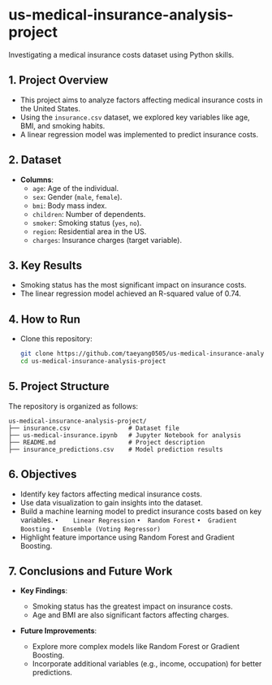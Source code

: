 # us-medical-insurance-analysis-project
Investigating a medical insurance costs dataset using Python skills.

## 1. Project Overview
- This project aims to analyze factors affecting medical insurance costs in the United States.
- Using the `insurance.csv` dataset, we explored key variables like age, BMI, and smoking habits.
- A linear regression model was implemented to predict insurance costs.

## 2. Dataset
- **Columns**:
  - `age`: Age of the individual.
  - `sex`: Gender (`male`, `female`).
  - `bmi`: Body mass index.
  - `children`: Number of dependents.
  - `smoker`: Smoking status (`yes`, `no`).
  - `region`: Residential area in the US.
  - `charges`: Insurance charges (target variable).

## 3. Key Results
- Smoking status has the most significant impact on insurance costs.
- The linear regression model achieved an R-squared value of 0.74.

## 4. How to Run
- Clone this repository:
  ```bash
  git clone https://github.com/taeyang0505/us-medical-insurance-analysis-project.git
  cd us-medical-insurance-analysis-project


## 5. Project Structure
The repository is organized as follows:

```
us-medical-insurance-analysis-project/
├── insurance.csv                # Dataset file
├── us-medical-insurance.ipynb   # Jupyter Notebook for analysis
├── README.md                    # Project description
├── insurance_predictions.csv    # Model prediction results
```

## 6. Objectives
- Identify key factors affecting medical insurance costs.
- Use data visualization to gain insights into the dataset.
- Build a machine learning model to predict insurance costs based on key variables.
  `•	Linear Regression`
	`•	Random Forest`
	`•	Gradient Boosting`
	`•	Ensemble (Voting Regressor)`
- Highlight feature importance using Random Forest and Gradient Boosting.

## 7. Conclusions and Future Work
- **Key Findings**:
  - Smoking status has the greatest impact on insurance costs.
  - Age and BMI are also significant factors affecting charges.

- **Future Improvements**:
  - Explore more complex models like Random Forest or Gradient Boosting.
  - Incorporate additional variables (e.g., income, occupation) for better predictions.
    
